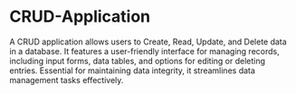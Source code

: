 # CRUD-Application
 A CRUD application allows users to Create, Read, Update, and Delete data in a database. It features a user-friendly interface for managing records, including input forms, data tables, and options for editing or deleting entries. Essential for maintaining data integrity, it streamlines data management tasks effectively.
